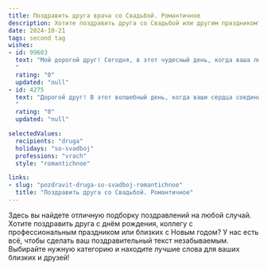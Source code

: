 ```yaml
---
title: Поздравить друга врача со Свадьбой. Романтичное
description: Хотите поздравить друга со Свадьбой или другим праздником? Наш ИИ создаст незабываемое поздравление, а вы обязательно выделитесь среди других.  
date: 2024-10-21
tags: second tag
wishes:
- id: 99603
  text: "Мой дорогой друг! Сегодня, в этот чудесный день, когда ваша любовь обретает новую, прекрасную форму, я от всего сердца поздравляю тебя с самым светлым и романтичным событием — вашей свадьбой!  Пусть ваша жизнь будет такой же яркой и нежной, как свадебный букет,  полной взаимного уважения и нескончаемой любви.  Пусть ваш семейный очаг всегда согревает вас теплом и уютом, а  ваше сердцебиение будет в унисон биться на протяжении долгих и счастливых лет.  Пусть ваша любовь будет лекарством от всех невзгод,  как умелые руки врача исцеляют тело.  Поздравляю вас, мои дорогие!  Будьте счастливы!
  "
  rating: "0"
  updated: "null"
- id: 4275
  text: "Дорогой друг! В этот волшебный день, когда ваши сердца соединились в едином ритме любви, примите самые искренние поздравления с днём свадьбы! Пусть ваш семейный очаг всегда согревает вас теплом и уютом, а жизнь будет наполнена нежностью, заботой и счастьем. Как врач, ты даришь людям здоровье, а сегодня обрёл своё главное лекарство от всех невзгод – любовь! Берегите друг друга, и пусть ваша совместная история будет наполнена светом, радостью и бесконечным счастьем!
  "
  rating: "0"
  updated: "null"

selectedValues:
  recipients: "druga"
  holidays: "so-svadboj"
  professions: "vrach"
  style: "romantichnoe"

links:
- slug: "pozdravit-druga-so-svadboj-romantichnoe"
  title: "Поздравить друга со Свадьбой. Романтичное"
---
```


Здесь вы найдете отличную подборку поздравлений на любой случай.
Хотите поздравить друга с днём рождения, коллегу с профессиональным праздником или близких с Новым годом? У нас есть всё, чтобы сделать ваш поздравительный текст незабываемым. Выбирайте нужную категорию и находите лучшие слова для ваших близких и друзей!
